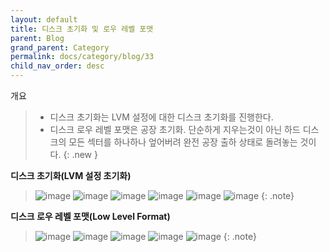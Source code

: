 ```yaml
---
layout: default
title: 디스크 초기화 및 로우 레벨 포맷
parent: Blog
grand_parent: Category
permalink: docs/category/blog/33
child_nav_order: desc
---
```


개요

> - 디스크 초기화는 LVM 설정에 대한 디스크 초기화를 진행한다.
> - 디스크 로우 레벨 포맷은 공장 초기화. 단순하게 지우는것이 아닌 하드 디스크의 모든 섹터를 하나하나 엎어버려 완전 공장 출하 상태로 돌려놓는 것이다.
{: .new }

**디스크 초기화(LVM 설정 초기화)**

> ![image](https://user-images.githubusercontent.com/36792594/192087548-6b2f3185-a8b5-4a0b-9740-c8e4446a99d8.png)
> ![image](https://user-images.githubusercontent.com/36792594/192087561-bd907872-ef3c-4bd5-8c09-c796d4146384.png)
> ![image](https://user-images.githubusercontent.com/36792594/192087566-e0bfce73-4119-44fb-a5ef-624dac829364.png)
> ![image](https://user-images.githubusercontent.com/36792594/192087597-916dc09a-7061-40d3-aef9-804466a12659.png)
> ![image](https://user-images.githubusercontent.com/36792594/192087607-5f34b37b-126d-4168-ab28-6105a32adf5a.png)
> ![image](https://user-images.githubusercontent.com/36792594/192087616-5cb53123-b769-4ae2-8dd5-ff93421346b1.png)
{: .note}

**디스크 로우 레벨 포맷(Low Level Format)**

> ![image](https://user-images.githubusercontent.com/36792594/192087548-6b2f3185-a8b5-4a0b-9740-c8e4446a99d8.png)
> ![image](https://user-images.githubusercontent.com/36792594/192087666-d648fb79-6a44-454b-a7b5-9a553d0f8b40.png)
> ![image](https://user-images.githubusercontent.com/36792594/192087673-55cf1029-f6d0-4f5c-bcca-79ab52de2724.png)
> ![image](https://user-images.githubusercontent.com/36792594/192087679-9f76fe37-900c-4d4b-a579-e15a2a8f819f.png)
> ![image](https://user-images.githubusercontent.com/36792594/192087686-d691818e-ad94-4c42-afcb-8ccaf499aa36.png)
{: .note}
